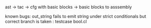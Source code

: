 ast -> tac -> cfg with basic blocks -> basic blocks to asssembly

known bugs:
    out_string fails to emit string under strict conditionals but correct branch is
    taken : testcase bool.cl
    
